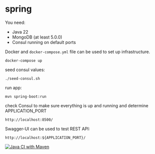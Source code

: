 # spring

You need: 
- Java 22
- MongoDB (at least 5.0.0)
- Consul running on default ports

Docker and `docker-compose.yml` file can be used to set up infrastructure.

``
docker-compose up
``

seed consul values: 

``
./seed-consul.sh
``

run app:

``
mvn spring-boot:run
``

check Consul to make sure everything is up and running and determine APPLICATION_PORT

``
http://localhost:8500/
``

Swagger-UI can be used to test REST API: 

``
http://localhost:${APPLICATION_PORT}/
``

[![Java CI with Maven](https://github.com/mkotra/spring/actions/workflows/maven.yml/badge.svg)](https://github.com/mkotra/spring/actions/workflows/maven.yml)
